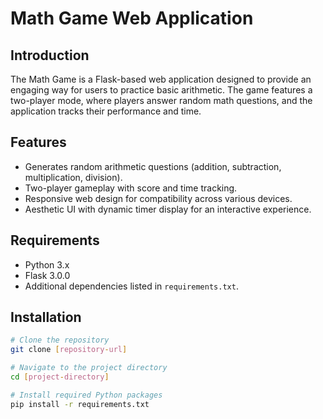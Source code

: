 # Math Game Web Application

## Introduction
The Math Game is a Flask-based web application designed to provide an engaging way for users to practice basic arithmetic. The game features a two-player mode, where players answer random math questions, and the application tracks their performance and time.

## Features
- Generates random arithmetic questions (addition, subtraction, multiplication, division).
- Two-player gameplay with score and time tracking.
- Responsive web design for compatibility across various devices.
- Aesthetic UI with dynamic timer display for an interactive experience.

## Requirements
- Python 3.x
- Flask 3.0.0
- Additional dependencies listed in `requirements.txt`.

## Installation

```bash
# Clone the repository
git clone [repository-url]

# Navigate to the project directory
cd [project-directory]

# Install required Python packages
pip install -r requirements.txt
